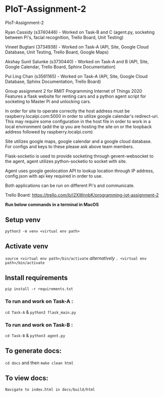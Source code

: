 # PIoT-Assignment-2
PIoT-Assignment-2<br>

Ryan Cassidy (s3740446) - Worked on Task-B and C (agent.py, socketing between Pi's, facial recognition, Trello Board, Unit Testing)

Vineet Bugtani (3734938) - Worked on Task-A (API, Site, Google Cloud Database, Unit Testing, Trello Board, Google Maps)

Akshay Sunil Salunke (s3730440) - Worked on Task-A and B (API, Site, Google Calendar, Trello Board, Sphinx Documentation)

Pui Ling Chan (s3561165) - Worked on Task-A (API, Site, Google Cloud Database, Sphinx Documentation, Trello Board)

Group assignment 2 for RMIT Programming Internet of Things 2020
Features a flask website for renting cars and a python agent script for socketing to Master Pi and unlocking cars.

In order for site to operate correctly the host address must be raspberry.localpi.com:5000 in order to utilize google calendar's redirect-uri. This may require some configuration in the host file in order to work in a local environment (add the ip you are hosting the site on or the loopback address followed by raspberry.localpi.com)

Site utilizes google maps, google calendar and a google cloud database. For configs and keys to these please ask above team members.

Flask-socketio is used to provide socketing through gevent-websocket to the agent, agent utilizes python-socketio to socket with site.

Agent uses google geolocation API to lookup location through IP address, config.json with api key required in order to use.

Both applications can be run on different Pi's and communicate.

Trello Board: https://trello.com/b/j2XWnnbK/programming-iot-assignment-2

**Run below commands in a terminal in MacOS**
## Setup venv
`python3 -m venv <virtual env path>`

## Activate venv
`source <virtual env path>/bin/activate` *alternatively* `. <virtual env path>/bin/activate`

## Install requirements
`pip install -r requirements.txt`

### To run and work on Task-A :
`cd Task-A` & `python3 flask_main.py`

### To run and work on Task-B :
`cd Task-B` & `python3 agent.py`

## To generate docs:
`cd docs` and then `make clean html`

## To view docs:
`Navigate to index.html in docs/build/html`
